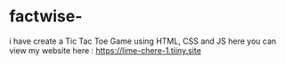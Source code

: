 # factwise-
i have create a Tic Tac Toe Game using HTML, CSS and JS 
here you can view my website here : https://lime-chere-1.tiiny.site
